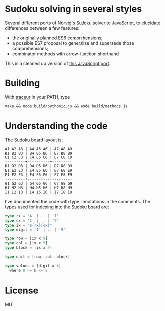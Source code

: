 # Sudoku solving in several styles

Several different ports of [Norvig's Sudoku solver](http://norvig.com/sudoku.html) to JavaScript, to elucidate differences between a few features:

* the originally planned ES6 comprehensions;
* a possible ES7 proposal to generalize and supersede those comprehensions;
* combinator methods with arrow-function shorthand

This is a cleaned up version of [this JavaScript port](http://mxr.mozilla.org/mozilla-central/source/js/src/tests/ecma_6/Comprehensions/sudoku.js?raw=1).

# Building

With [traceur](https://github.com/google/traceur-compiler) in your PATH, type
```
make && node build/pythonic.js && node build/methods.js
```

# Understanding the code

The Sudoku board layout is:

```
A1 A2 A3 | A4 A5 A6 | A7 A8 A9
B1 B2 B3 | B4 B5 B6 | B7 B8 B9
C1 C2 C3 | C4 C5 C6 | C7 C8 C9
---------+----------+---------
D1 D2 D3 | D4 D5 D6 | D7 D8 D9
E1 E2 E3 | E4 E5 E6 | E7 E8 E9
F1 F2 F3 | F4 F5 F6 | F7 F8 F9
---------+----------+---------
G1 G2 G3 | G4 G5 G6 | G7 G8 G9
H1 H2 H3 | H4 H5 H6 | H7 H8 H9
I1 I2 I3 | I4 I5 I6 | I7 I8 I9
```

I've documented the code with type annotations in the comments. The types used
for indexing into the Sudoku board are:

```typescript
type rx = 'A' | .. | 'I'
type cx = '1' | .. | '9'
type ix = "${rx}{cx}"
type digit = '1' | .. | '9'

type row = [ix x 9]
type col = [ix x 9]
type block = [ix x 9]

type unit = [row, col, block]

type values = [digit x k]
  where 0 <= k <= 9
```

# License

MIT

